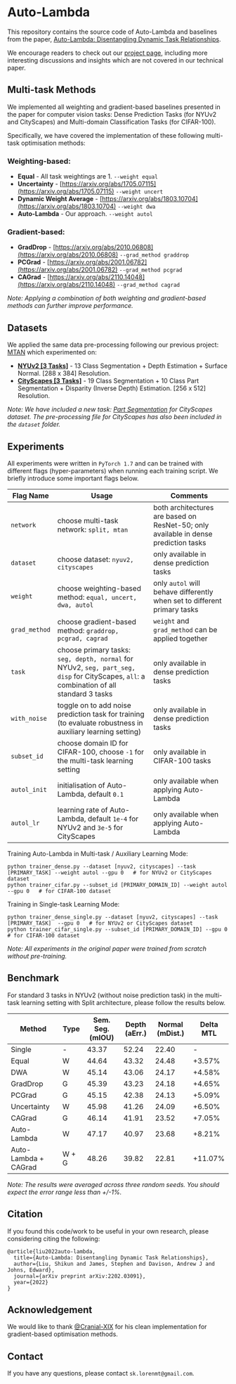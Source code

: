 # Auto-Lambda
This repository contains the source code of Auto-Lambda and baselines from the paper, [Auto-Lambda: Disentangling Dynamic Task Relationships](https://arxiv.org/abs/2202.03091). 

We encourage readers to check out our [project page](https://shikun.io/projects/auto-lambda), including more interesting discussions and insights which are not covered in our technical paper.

## Multi-task Methods
We implemented all weighting and gradient-based baselines presented in the paper for computer vision tasks: Dense Prediction Tasks (for NYUv2 and CityScapes) and Multi-domain Classification Tasks (for CIFAR-100). 

Specifically, we have covered the implementation of these following multi-task optimisation methods:

### Weighting-based:
- **Equal** - All task weightings are 1. `--weight equal`
- **Uncertainty** - [https://arxiv.org/abs/1705.07115](https://arxiv.org/abs/1705.07115) `--weight uncert`
- **Dynamic Weight Average** - [https://arxiv.org/abs/1803.10704](https://arxiv.org/abs/1803.10704) `--weight dwa`
- **Auto-Lambda** - Our approach. `--weight autol`

### Gradient-based:
- **GradDrop** -  [https://arxiv.org/abs/2010.06808](https://arxiv.org/abs/2010.06808) `--grad_method graddrop`
- **PCGrad** - [https://arxiv.org/abs/2001.06782](https://arxiv.org/abs/2001.06782) `--grad_method pcgrad`
- **CAGrad** - [https://arxiv.org/abs/2110.14048](https://arxiv.org/abs/2110.14048) `--grad_method cagrad`

*Note: Applying a combination of both weighting and gradient-based methods can further improve performance.*

## Datasets
We applied the same data pre-processing following our previous project: [MTAN](https://github.com/lorenmt/mtan) which experimented on:

- [**NYUv2 [3 Tasks]**](https://www.dropbox.com/sh/86nssgwm6hm3vkb/AACrnUQ4GxpdrBbLjb6n-mWNa?dl=0)  - 13 Class Segmentation + Depth Estimation + Surface Normal. [288 x 384] Resolution.
- [**CityScapes [3 Tasks]**](https://www.dropbox.com/sh/qk3cr18d55d08gj/AAA5OCTPNFDEDk5fZsmCfmrAa?dl=0) - 19 Class Segmentation + 10 Class Part Segmentation + Disparity (Inverse Depth) Estimation. [256 x 512] Resolution.

*Note: We have included a new task: [Part Segmentation](https://github.com/pmeletis/panoptic_parts) for CityScapes dataset. The pre-processing file for CityScapes has also been included in the `dataset` folder.*


## Experiments
All experiments were written in `PyTorch 1.7` and can be trained with different flags (hyper-parameters) when running each training script. We briefly introduce some important flags below. 

| Flag Name     | Usage                                                                                                                                    | Comments                                                                            |
|---------------|------------------------------------------------------------------------------------------------------------------------------------------|-------------------------------------------------------------------------------------|
| `network`     | choose multi-task network: `split, mtan`                                                                                                 | both architectures are based on ResNet-50; only available in dense prediction tasks |
| `dataset`     | choose dataset: `nyuv2, cityscapes`                                                                                                      | only available in dense prediction tasks                                            |
| `weight`      | choose weighting-based method: `equal, uncert, dwa, autol`                                                                               | only `autol` will behave differently when set to different primary tasks            |
| `grad_method` | choose gradient-based method: `graddrop, pcgrad, cagrad`                                                                                 | `weight` and `grad_method` can be applied together                                  |
| `task`        | choose primary tasks: `seg, depth, normal` for NYUv2, `seg, part_seg, disp` for CityScapes, `all`: a combination of all standard 3 tasks | only available in dense prediction tasks                                            |
| `with_noise`  | toggle on to add noise prediction task for training (to evaluate robustness in auxiliary learning setting)                               | only available in dense prediction tasks                                            |
| `subset_id`   | choose domain ID for CIFAR-100, choose `-1` for the multi-task learning setting                                                          | only available in CIFAR-100 tasks                                                   |
| `autol_init`  | initialisation of Auto-Lambda, default `0.1`                                                                                             | only available when applying Auto-Lambda                        |
| `autol_lr`    | learning rate of Auto-Lambda, default `1e-4`  for NYUv2 and `3e-5` for CityScapes                                                        | only available when applying Auto-Lambda                       |

Training Auto-Lambda in Multi-task / Auxiliary Learning Mode:
```
python trainer_dense.py --dataset [nyuv2, cityscapes] --task [PRIMARY_TASK] --weight autol --gpu 0   # for NYUv2 or CityScapes dataset
python trainer_cifar.py --subset_id [PRIMARY_DOMAIN_ID] --weight autol --gpu 0   # for CIFAR-100 dataset
```

Training in Single-task Learning Mode:
```
python trainer_dense_single.py --dataset [nyuv2, cityscapes] --task [PRIMARY_TASK]  --gpu 0   # for NYUv2 or CityScapes dataset
python trainer_cifar_single.py --subset_id [PRIMARY_DOMAIN_ID] --gpu 0   # for CIFAR-100 dataset
```

*Note: All experiments in the original paper were trained from scratch without pre-training.*

## Benchmark
For standard 3 tasks in NYUv2 (without noise prediction task) in the multi-task learning setting with Split architecture, please follow the results below.

| Method               | Type | Sem. Seg. (mIOU) | Depth (aErr.) | Normal (mDist.) | Delta MTL |
|----------------------|-------|-----------|---------------|-----------------|-----------|
|Single | - | 43.37	| 52.24	        |22.40| - |
| Equal	               | W |44.64	           | 43.32	        | 24.48	          | +3.57%    |
| DWA	                 | W |45.14            | 	43.06        | 	24.17          | 	+4.58%   |
| GradDrop             | G |45.39            | 43.23         | 24.18           | +4.65%    |
| PCGrad               | G | 45.15            | 42.38         | 24.13           | +5.09%    |
| Uncertainty          | W |	45.98           | 	41.26        | 	24.09          | 	+6.50%   |
| CAGrad               | G |46.14            | 41.91         | 23.52           | +7.05%    |
| Auto-Lambda          | W |	47.17           | 	40.97	       | 23.68           | 	+8.21%   |
| Auto-Lambda + CAGrad | W + G|	48.26           | 	39.82	       | 22.81           | 	+11.07%  |

*Note: The results were averaged across three random seeds. You should expect the error range less than +/-1%.*

## Citation
If you found this code/work to be useful in your own research, please considering citing the following:

```
@article{liu2022auto-lambda,
  title={Auto-Lambda: Disentangling Dynamic Task Relationships},
  author={Liu, Shikun and James, Stephen and Davison, Andrew J and Johns, Edward},
  journal={arXiv preprint arXiv:2202.03091},
  year={2022}
}
```

## Acknowledgement
We would like to thank [@Cranial-XIX](https://github.com/Cranial-XIX) for his clean implementation for gradient-based optimisation methods.

## Contact
If you have any questions, please contact `sk.lorenmt@gmail.com`.
